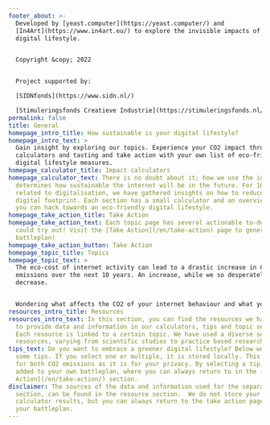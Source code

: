 ```yaml
---
footer_about: >-
  Developed by [yeast.computer](https://yeast.computer/) and
  [In4Art](https://www.in4art.eu/) to explore the invisible impacts of our
  digital lifestyle.


  Copyright &copy; 2022


  Project supported by:

  [SIDNfonds](https://www.sidn.nl/)

  [Stimuleringsfonds Creatieve Industrie](https://stimuleringsfonds.nl/)
permalink: false
title: General
homepage_intro_title: How sustainable is your digital lifestyle?
homepage_intro_text: >
  Gain insight by exploring our topics. Experience your CO2 impact through our
  calculators and tasting and take action with your own list of eco-friendly
  digital lifestyle measures.
homepage_calculator_title: Impact calculators
homepage_calculator_text: There is no doubt about it; how we use the internet
  determines how sustainable the internet will be in the future. For 10 topics
  related to digitalisation, we have gathered insights on how to reduce your
  digital footprint. Each section has a small calculator and an overview of ways
  you can hack towards an eco-friendly digital lifestyle.
homepage_take_action_title: Take Action
homepage_take_action_text: Each topic page has several actionable to-do’s you
  could try out! Visit the [Take Action](/en/take-action) page to generate your
  battleplan!
homepage_take_action_button: Take Action
homepage_topic_title: Topics
homepage_topic_text: >
  The eco-cost of internet activity can lead to a drastic increase in CO2
  emissions over the next 10 years. An increase, while we so desperately need a
  decrease.


  Wondering what affects the CO2 of your internet behaviour and what you can do about it? Read our topic pages, calculate your Co2 output with our calculators and select your ‘resolutions’ to surf on the green side.
resources_intro_title: Resources
resources_intro_text: In this section, you can find the resources we have used
  to provide data and information in our calculators, tips and topic sections.
  Each resource is linked to a certain topic. We have used a diverse set of
  resources, varying from scientific studies to practice based research.
tips_text: Do you want to embrace a greener digital lifestyle? Below we provide
  some tips. If you select one or multiple, it is stored locally. This is better
  for both CO2 emissions as it is for your privacy. By selecting a tip, it is
  added to your own battleplan, where you can always return to in the [Take
  Action](/en/take-action/) section.
disclaimer: The sources of the data and information used for the separate topic
  section, can be found in the resource section.  We do not store your
  calculator results, but you can always return to the take action page to see
  your battleplan.
---
```

